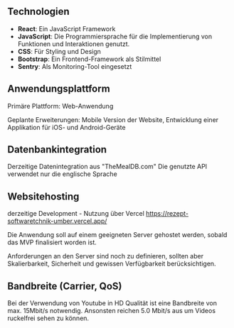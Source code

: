 ## **Technologien**
<!-- blank line -->
- **React**: Ein JavaScript Framework
- **JavaScript**: Die Programmiersprache für die Implementierung von Funktionen und Interaktionen genutzt.
- **CSS**: Für Styling und Design
- **Bootstrap**: Ein Frontend-Framework als Stilmittel
- **Sentry**: Als Monitoring-Tool eingesetzt 
## **Anwendungsplattform**
<!-- blank line -->
Primäre Plattform: Web-Anwendung
<!-- blank line -->
Geplante Erweiterungen: Mobile Version der Website, Entwicklung einer Applikation für iOS- und Android-Geräte
<!-- blank line -->
## **Datenbankintegration**
<!-- blank line -->
Derzeitige Datenintegration aus "TheMealDB.com" 
Die genutzte API verwendet nur die englische Sprache
<!-- blank line -->
## **Websitehosting**
<!-- blank line -->
derzeitige Development - Nutzung über Vercel
https://rezept-softwaretchnik-umber.vercel.app/
<!-- blank line -->
Die Anwendung soll auf einem geeigneten Server gehostet werden, sobald das MVP finalisiert worden ist.
<!-- blank line -->
Anforderungen an den Server sind noch zu definieren, sollten aber Skalierbarkeit, Sicherheit und gewissen Verfügbarkeit berücksichtigen.
<!-- blank line -->
## **Bandbreite (Carrier, QoS)**
<!-- blank line -->
Bei der Verwendung von Youtube in HD Qualität ist eine Bandbreite von max. 15Mbit/s notwendig.
Ansonsten reichen 5.0 Mbit/s aus um Videos ruckelfrei sehen zu können.

